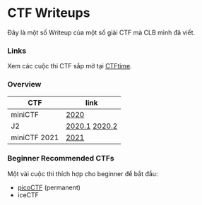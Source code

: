 # CTF Writeups


Đây là một số Writeup của một số giải CTF mà CLB mình đã viết.

### Links
Xem các cuộc thi CTF sắp mở tại [CTFtime](https://ctftime.org/).


### Overview

| CTF | link
| ------ | ------ |
| miniCTF | [2020](miniCTF2020/readme.md) |
| J2 | [2020.1](../../../J2TEAMCTF-Writeups/blob/main/part1.md) [2020.2](../../../J2TEAMCTF-Writeups/blob/main/part2.md) |
| miniCTF 2021| [2021](/miniCTF2021/readme.MD)|

### Beginner Recommended CTFs
Một vài cuộc thi thích hợp cho beginner để bắt đầu: 
- [picoCTF](https://picoctf.org/) (permanent)
- iceCTF
